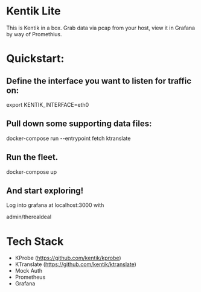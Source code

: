 # Kentik Lite

This is Kentik in a box. Grab data via pcap from your host, view it in Grafana by way of Promethius.

# Quickstart:

## Define the interface you want to listen for traffic on:
export KENTIK_INTERFACE=eth0

## Pull down some supporting data files:
docker-compose run --entrypoint fetch ktranslate

## Run the fleet.
docker-compose up

## And start exploring!
Log into grafana at localhost:3000 with

admin/therealdeal

# Tech Stack
* KProbe (https://github.com/kentik/kprobe)
* KTranslate (https://github.com/kentik/ktranslate)
* Mock Auth
* Prometheus
* Grafana
